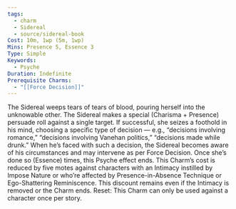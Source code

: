 ```yaml
---
tags:
  - charm
  - Sidereal
  - source/sidereal-book
Cost: 10m, 1wp (5m, 1wp)
Mins: Presence 5, Essence 3
Type: Simple
Keywords:
  - Psyche
Duration: Indefinite
Prerequisite Charms:
  - "[[Force Decision]]"
---
```

The Sidereal weeps tears of tears of blood, pouring herself into the unknowable other. The Sidereal makes a special (Charisma + Presence) persuade roll against a single target. If successful, she seizes a foothold in his mind, choosing a specific type of decision — e.g., “decisions involving romance,” “decisions involving Vanehan politics,” “decisions made while drunk.” When he’s faced with such a decision, the Sidereal becomes aware of his circumstances and may intervene as per Force Decision. Once she’s done so (Essence) times, this Psyche effect ends. This Charm’s cost is reduced by five motes against characters with an Intimacy instilled by Impose Nature or who’re affected by Presence-in-Absence Technique or Ego-Shattering Reminiscence. This discount remains even if the Intimacy is removed or the Charm ends. Reset: This Charm can only be used against a character once per story.